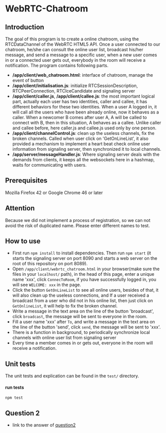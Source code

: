# WebRTC-Chatroom

## Introduction
The goal of this program is to create a online chatroom, using the RTCDataChannel of the WebRTC HTML5 API. Once a user connected to our chatroom, he/she can consult the online user list, broadcast his/her message, and send a message to a specific user, when a new user comes in or a connected user gets out, everybody in the room will receive a notification. The program contains following parts.
- **/app/client/web_chatroom.html**: interface of chatroom, manage the event of button
- **/app/client/initialisation.js**: initialize RTCSessionDescription, RTCPeerConnection, RTCIceCandidate and signaling server
- **/app/client/caller.js**, **/app/client/callee.js**: the most important logical part, actually each user has two identities, caller and callee, it has different behaviors for these two identities. When a user A logged in, it will call all the users who have been already online, now it behaves as a caller. When a newcomer B comes after user A, A will be called to connect with B, then in this situation, A behaves as a callee. Unlike caller and callee before, here caller.js and callee.js used only by one person.
- **/app/client/channelControl.js**: clean up the useless channels, fix the broken channels. Called when user click on 'GetOnLineList', it also provided a mechanism to implement a heart beat check online user information from signaling server, then synchronized it to local channels.
- **/app/server/messageHandler.js**: Where signaling server deals with the demands from clients, it keeps all the websockets here in a hashmap, waits for communicating with users.


## Prerequisites
Mozilla Firefox 42 or Google Chrome 46 or later

## Attention
Because we did not implement a process of registration, so we can not avoid the risk of duplicated name. Please enter different names to test.

## How to use
- First run `npm install` to install dependencies. Then run `npm start` (it starts the signaling server on port 8090 and starts a web server on the root of this repository on port 8089).
- Open `/app/client/webrtc_chatroom.html` in your browser(make sure the files in your `localhost/` path), in the head of this page, enter a unique name 'xxx', click `ConnecToRoom`, if you have successfully logged in, you will see `WELCOME: xxx` in the page.
- Click the button `GetOnLineList` to see all online users, besides of that, it will also clean up the useless connections, and If a user received a broadcast from a user who did not in his online list, then just click on `GetOnlineList`, it will help to fix the broken channel.
- Write a message in the text area on the line of the button 'broadcast', click `broadcast`, the message will be sent to everyone in the room.
- Fill a user name 'xxx' after `To`, and write a message in the text area on the line of the button 'send', click `send`, the message will be sent to 'xxx'.
- There is a function in background, to periodically synchronize local channels with online user list from signaling server
- Every time a member comes in or gets out, everyone in the room will receive a notification.

## Unit tests

The unit tests and explication can be found in the `test/` directory.


#### run tests

    npm test

## Question 2
- link to the answer of [question2](Q2.md)
